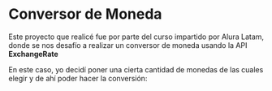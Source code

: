 # Conversor de Moneda
Este proyecto que realicé fue por parte del curso impartido por Alura Latam, donde se nos desafío a realizar un conversor de moneda usando la API **ExchangeRate**

En este caso, yo decidí poner una cierta cantidad de monedas de las cuales elegir y de ahí poder hacer la conversión: 


